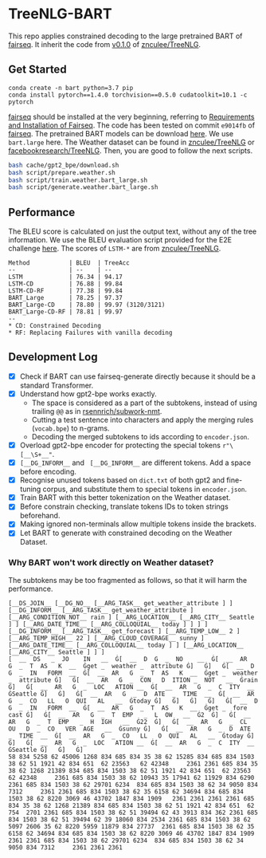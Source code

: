 # TreeNLG-BART

This repo applies constrained decoding to the large pretrained BART of [fairseq](https://github.com/pytorch/fairseq).
It inherit the code from [v0.1.0](https://github.com/znculee/TreeNLG/releases/tag/v0.1.0) of [znculee/TreeNLG](https://github.com/znculee/TreeNLG).

## Get Started

```
conda create -n bart python=3.7 pip
conda install pytorch==1.4.0 torchvision==0.5.0 cudatoolkit=10.1 -c pytorch
```

[fairseq](https://github.com/pytorch/fairseq) should be installed at the very beginning, referring to [Requirements and Installation of Fairseq](https://github.com/pytorch/fairseq#requirements-and-installation).
The code has been tested on commit `e9014fb` of [fairseq](https://github.com/pytorch/fairseq).
The pretrained BART models can be download [here](https://github.com/pytorch/fairseq/tree/master/examples/bart#pre-trained-models).
We use `bart.large` here.
The Weather dataset can be found in [znculee/TreeNLG](https://github.com/znculee/TreeNLG/tree/master/data/weather) or [facebookresearch/TreeNLG](https://github.com/facebookresearch/TreeNLG/tree/master/data/weather).
Then, you are good to follow the next scripts.

```bash
bash cache/gpt2_bpe/download.sh
bash script/prepare.weather.sh
bash script/train.weather.bart_large.sh
bash script/generate.weather.bart_large.sh
```
## Performance

The BLEU score is calculated on just the output text, without any of the tree information.
We use the BLEU evaluation script provided for the E2E challenge [here](https://github.com/tuetschek/e2e-metrics).
The scores of `LSTM-*` are from [znculee/TreeNLG](https://github.com/znculee/TreeNLG#results).

```
Method           | BLEU  | TreeAcc
--               | --    | --
LSTM             | 76.34 | 94.17
LSTM-CD          | 76.88 | 99.84
LSTM-CD-RF       | 77.38 | 99.84
BART_Large       | 78.25 | 97.37
BART_Large-CD    | 78.80 | 99.97 (3120/3121)
BART_Large-CD-RF | 78.81 | 99.97
--
* CD: Constrained Decoding
* RF: Replacing Failures with vanilla decoding
```

## Development Log

- [X] Check if BART can use fairseq-generate directly because it should be a standard Transformer.
- [X] Understand how gpt2-bpe works exactly.
  - The space is considered as a part of the subtokens, instead of using trailing `@@` as in [rsennrich/subwork-nmt](https://github.com/rsennrich/subword-nmt).
  - Cutting a test sentence into characters and apply the merging rules (`vocab.bpe`) to n-grams.
  - Decoding the merged subtokens to ids according to `encoder.json`.
- [X] Overload gpt2-bpe encoder for protecting the special tokens `r"\[__\S+__"`.
- [X] `[__DG_INFORM__` and ` [__DG_INFORM__` are different tokens. Add a space before encoding.
- [X] Recognise unused tokens based on `dict.txt` of both gpt2 and fine-tuning corpus, and substitute them to special tokens in `encoder.json`.
- [X] Train BART with this better tokenization on the Weather dataset.
- [X] Before constrain checking, translate tokens IDs to token strings beforehand.
- [X] Making ignored non-terminals allow multiple tokens inside the brackets.
- [X] Let BART to generate with constrained decoding on the Weather Dataset.

### Why BART won't work directly on Weather dataset?

The subtokens may be too fragmented as follows, so that it will harm the performance.
```
[__DS_JOIN__ [__DG_NO__ [__ARG_TASK__ get_weather_attribute ] ] [__DG_INFORM__ [__ARG_TASK__ get_weather_attribute ] [__ARG_CONDITION_NOT__ rain ] [__ARG_LOCATION__ [__ARG_CITY__ Seattle ] ] [__ARG_DATE_TIME__ [__ARG_COLLOQUIAL__ today ] ] ] ] [__DG_INFORM__ [__ARG_TASK__ get_forecast ] [__ARG_TEMP_LOW__ 2 ] [__ARG_TEMP_HIGH__ 22 ] [__ARG_CLOUD_COVERAGE__ sunny ] [__ARG_DATE_TIME__ [__ARG_COLLOQUIAL__ today ] ] [__ARG_LOCATION__ [__ARG_CITY__ Seattle ] ] ]
[  __  DS   _  JO    IN   __  Ġ[  __  D  G  _  NO    __  Ġ[  __  AR   G  _  T  AS   K  __  Ġget _  weather _  attribute Ġ]   Ġ]   Ġ[  __  D  G  _  IN   FORM  __  Ġ[  __  AR   G  _  T  AS   K  __  Ġget _  weather _  attribute Ġ]   Ġ[  __  AR   G  _  CON   D  ITION _  NOT   __  Ġrain Ġ]   Ġ[  __  AR   G  _  LOC   ATION __  Ġ[  __  AR   G  _  C  ITY  __  ĠSeattle Ġ]   Ġ]   Ġ[  __  AR   G  _  D  ATE  _  TIME  __  Ġ[  __  AR   G  _  CO   LL   O  QUI   AL   __  Ġtoday Ġ]   Ġ]   Ġ]   Ġ]   Ġ[  __  D  G  _  IN   FORM  __  Ġ[  __  AR   G  _  T  AS   K  __  Ġget _  fore cast Ġ]   Ġ[  __  AR   G  _  T  EMP   _  L  OW   __  Ġ2  Ġ]   Ġ[  __  AR   G  _  T  EMP   _  H  IGH   __  Ġ22  Ġ]   Ġ[  __  AR   G  _  CL   OU   D  _  CO   VER  AGE   __  Ġsunny Ġ]   Ġ[  __  AR   G  _  D  ATE  _  TIME  __  Ġ[  __  AR   G  _  CO   LL   O  QUI   AL   __  Ġtoday Ġ]   Ġ]   Ġ[  __  AR   G  _  LOC   ATION __  Ġ[  __  AR   G  _  C  ITY  __  ĠSeattle Ġ]   Ġ]   Ġ]
58 834 5258 62 45006 1268 834 685 834 35 38 62 15285 834 685 834 1503 38 62 51 1921 42 834 651  62 23563   62 42348     2361 2361 685 834 35 38 62 1268 21389 834 685 834 1503 38 62 51 1921 42 834 651  62 23563   62 42348     2361 685 834 1503 38 62 10943 35 17941 62 11929 834 6290  2361 685 834 1503 38 62 29701 6234  834 685 834 1503 38 62 34 9050 834 7312     2361 2361 685 834 1503 38 62 35 6158 62 34694 834 685 834 1503 38 62 8220 3069 46 43702 1847 834 1909   2361 2361 2361 2361 685 834 35 38 62 1268 21389 834 685 834 1503 38 62 51 1921 42 834 651  62 754  2701 2361 685 834 1503 38 62 51 39494 62 43 3913 834 362 2361 685 834 1503 38 62 51 39494 62 39 18060 834 2534 2361 685 834 1503 38 62 5097 2606 35 62 8220 5959 11879 834 27737  2361 685 834 1503 38 62 35 6158 62 34694 834 685 834 1503 38 62 8220 3069 46 43702 1847 834 1909   2361 2361 685 834 1503 38 62 29701 6234  834 685 834 1503 38 62 34 9050 834 7312     2361 2361 2361
```

